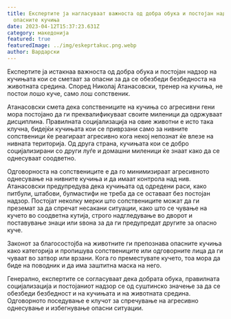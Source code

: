 ```yaml
---
title: Експертите ја нагласуваат важноста од добра обука и постојан надзор за
  опасните кучиња
date: 2023-04-12T15:37:23.631Z
category: македонија
featured: true
featuredImage: ../img/eskeprtakuc.png.webp
author: Вардарски
---
```


Експертите ја истакнаа важноста од добра обука и постојан надзор на кучињата кои се сметаат за опасни за да се обезбеди безбедноста на животната средина. Според Николај Атанасовски, тренер на кучиња, не постои лошо куче, само лош сопственик.

Атанасовски смета дека сопствениците на кучиња со агресивни гени мора постојано да ги преквалификуваат своите миленици да одржуваат дисциплина. Правилната социјализација на овие животни е исто така клучна, бидејќи кучињата кои се приврзани само за нивните сопственици ќе реагираат агресивно кога некој непознат ќе влезе на нивната територија. Од друга страна, кучињата кои се добро социјализирани со други луѓе и домашни миленици ќе знаат како да се однесуваат соодветно.

Одговорноста на сопствениците е да го минимизираат агресивното однесување на нивните кучиња и да имаат контрола над нив. Атанасовски предупредува дека кучињата од одредени раси, како питбули, штабови, булмастифи не треба да се оставаат без постојан надзор. Постојат неколку мерки што сопствениците можат да ги преземат за да спречат несакани ситуации, како што се чување на кучето во соодветна кутија, строго надгледување во дворот и поставување знаци или ѕвона за да ги предупредат другите за опасно куче.

Законот за благосостојба на животните ги препознава опасните кучиња како категорија и пропишува сопствениците или одговорните лица да ги чуваат во затвор или врзани. Кога го преместувате кучето, тоа мора да биде на поводник и да има заштитна маска на него.

Генерално, експертите се согласуваат дека добрата обука, правилната социјализација и постојаниот надзор се од суштинско значење за да се обезбеди безбедност и на кучињата и на животната средина. Одговорното поседување е клучот за спречување на агресивно однесување и избегнување опасни ситуации.

